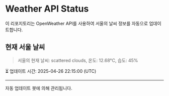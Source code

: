 
# Weather API Status

이 리포지토리는 OpenWeather API를 사용하여 서울의 날씨 정보를 자동으로 업데이트합니다.

## 현재 서울 날씨
> 서울의 현재 날씨: scattered clouds, 온도: 12.68°C, 습도: 45%

⏳ 업데이트 시간: 2025-04-26 22:15:00 (UTC)

---
자동 업데이트 봇에 의해 관리됩니다.
